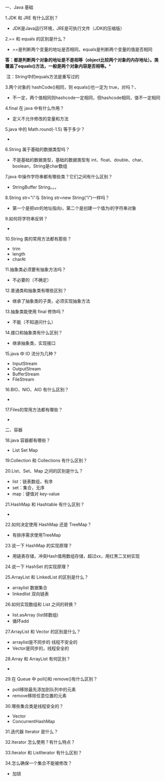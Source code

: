 一、Java 基础

1.JDK 和 JRE 有什么区别？

* JDK是Java运行环境，JRE是可执行文件（JDK的压缩版）

2.== 和 equals 的区别是什么？

* ==是判断两个变量的地址是否相同，equals是判断两个变量的值是否相同

**答：都是判断两个对象的地址是不是相等（object比较两个对象的内存地址）。类覆盖了equals()方法，一般是两个对象内容是否相等。***

​		注：String中的equals方法是重写过的

3.两个对象的 hashCode()相同，则 equals()也一定为 true，对吗？、

* 不一定，两个值相同则hashcode一定相同，但hashcode相同，值不一定相同

4.final 在 java 中有什么作用？

* 定义不允许修改的变量和方法

5.java 中的 Math.round(-1.5) 等于多少？

* 

6.String 属于基础的数据类型吗？

* 不是基础的数据类型，基础的数据类型有 int、float、double、char、boolean，String是char数组

7.java 中操作字符串都有哪些类？它们之间有什么区别？

* StringBuffer String。。。

8.String str="i"与 String str=new String(“i”)一样吗？

* 第一个是把str的地址指向i，第二个是创建一个值为i的字符串对象

9.如何将字符串反转？

* 

10.String 类的常用方法都有那些？

* trim
* length
* charAt

11.抽象类必须要有抽象方法吗？

* 不必要的（不确定）

12.普通类和抽象类有哪些区别？

* 继承了抽象类的子类，必须实现抽象方法

13.抽象类能使用 final 修饰吗？

* 不能（不知道问什么）

14.接口和抽象类有什么区别？

* 继承抽象类，实现接口

  

15.java 中 IO 流分为几种？

* InputStream
* OutputStream
* BufferStream
* FileStream

16.BIO、NIO、AIO 有什么区别？

* 

17.Files的常用方法都有哪些？

* 

二、容器

18.java 容器都有哪些？

* List Set Map

19.Collection 和 Collections 有什么区别？

20.List、Set、Map 之间的区别是什么？

* list：链表数组，有序
* set：集合，无序
* map：键值对 key-value

21.HashMap 和 Hashtable 有什么区别？

* 

22.如何决定使用 HashMap 还是 TreeMap？

* 有排序需求使用TreeMap

23.说一下 HashMap 的实现原理？

* 用链表存储，冲突Hash值用数组存储，超过xx，用红黑二叉树实现

24.说一下 HashSet 的实现原理？

25.ArrayList 和 LinkedList 的区别是什么？

* arraylist 数据集合
* linkedlist 双向链表

26.如何实现数组和 List 之间的转换？

* list.asArray (list转数组)
* 循环add

27.ArrayList 和 Vector 的区别是什么？

* arraylist是不同步的 线程不安全的
* Vector是同步的，线程安全的

28.Array 和 ArrayList 有何区别？

* 

29.在 Queue 中 poll()和 remove()有什么区别？

* poll移除最先添加到队列中的元素
* remove移除任意位置的元素

30.哪些集合类是线程安全的？

* Vector
* ConcurrentHashMap

31.迭代器 Iterator 是什么？

32.Iterator 怎么使用？有什么特点？

33.Iterator 和 ListIterator 有什么区别？

34.怎么确保一个集合不能被修改？

* 加锁